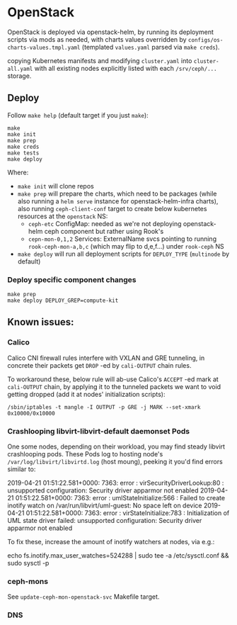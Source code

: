 # OpenStack

OpenStack is deployed via openstack-helm, by running its deployment
scripts via mods as needed, with charts values overridden by
`configs/os-charts-values.tmpl.yaml` (templated `values.yaml` parsed
via `make creds`).

copying Kubernetes manifests and modifying `cluster.yaml` into
`cluster-all.yaml` with all existing nodes explicitly listed with
each `/srv/ceph/...` storage.

## Deploy

Follow `make help` (default target if you just `make`):

    make
    make init
    make prep
    make creds
    make tests
    make deploy


Where:
* `make init` will clone repos
* `make prep` will prepare the charts, which need to be packages
  (while also running a `helm serve` instance for openstack-helm-infra
  charts), also running `ceph-client-conf` target to create below
  kubernetes resources at the `openstack` NS:
  * `ceph-etc` ConfigMap: needed as we're not deploying openstack-helm
    ceph component but rather using Rook's
  * `cepn-mon-0,1,2` Services: ExternalName svcs pointing to running
    `rook-ceph-mon-a,b,c` (which may flip to d,e,f...) under
    `rook-ceph` NS
* `make deploy` will run all deployment scripts for `DEPLOY_TYPE`
  (`multinode` by default)

### Deploy specific component changes

    make prep
    make deploy DEPLOY_GREP=compute-kit

## Known issues:

### Calico

Calico CNI firewall rules interfere with VXLAN and GRE tunneling,
in concrete their packets get `DROP` -ed by `cali-OUTPUT` chain rules.

To workaround these, below rule will ab-use Calico's `ACCEPT` -ed mark
at `cali-OUTPUT` chain, by applying it to the tunneled packets we want
to void getting dropped (add it at nodes' initialization scripts):

    /sbin/iptables -t mangle -I OUTPUT -p GRE -j MARK --set-xmark
    0x10000/0x10000

### Crashlooping libvirt-libvirt-default daemonset Pods

One some nodes, depending on their workload, you may find steady
libvirt crashlooping pods. These Pods log to hosting node's
`/var/log/libvirt/libvirtd.log` (host moung), peeking it you'd find
errors similar to:

  2019-04-21 01:51:22.581+0000: 7363: error : virSecurityDriverLookup:80 : unsupported configuration: Security driver apparmor not enabled
  2019-04-21 01:51:22.581+0000: 7363: error : umlStateInitialize:566 : Failed to create inotify watch on /var/run/libvirt/uml-guest: No space left on device
  2019-04-21 01:51:22.581+0000: 7363: error : virStateInitialize:783 : Initialization of UML state driver failed: unsupported configuration: Security driver apparmor not enabled

To fix these, increase the amount of inotify watchers at nodes, via e.g.:

  echo fs.inotify.max_user_watches=524288 | sudo tee -a /etc/sysctl.conf && sudo sysctl -p

### ceph-mons

See `update-ceph-mon-openstack-svc` Makefile target.

### DNS

